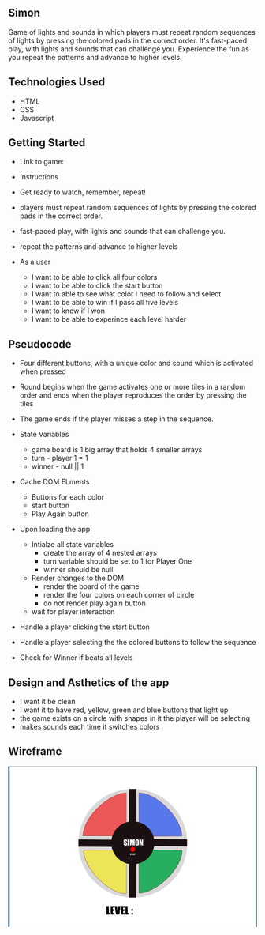 ## Simon
Game of lights and sounds in which players must repeat random sequences of lights by pressing the colored pads in the correct order. It's fast-paced play, with lights and sounds that can challenge you. Experience the fun as you repeat the patterns and advance to higher levels.

## Technologies Used

- HTML
- CSS
- Javascript

## Getting Started
- Link to game:

- Instructions
 - Get ready to watch, remember, repeat! 
 - players must repeat random sequences of lights by pressing the colored pads in the correct order.
 - fast-paced play, with lights and sounds that can challenge you.
 - repeat the patterns and advance to higher levels


- As a user
    - I want to be able to click all four colors
    - I want to be able to click the start button
    - I want to able to see what color I need to follow and select
    - I want to be able to win if I pass all five levels
    - I want to know if I won
    - I want to be able to experince each level harder


## Pseudocode

-  Four different buttons, with a unique color and sound which is activated when pressed
- Round begins when the game activates one or more tiles in a random order and ends when the player reproduces the order by pressing the tiles
- The game ends if the player misses a step in the sequence.

- State Variables
    - game board is 1 big array that holds 4 smaller arrays
    - turn - player 1 = 1
    - winner - null || 1

- Cache DOM ELments
    - Buttons for each color
    - start button
    - Play Again button

- Upon loading the app
    - Intialze all state variables
        - create the array of 4 nested arrays
        - turn variable should be set to 1 for Player One
        - winner should be null
    - Render changes to the DOM
        - render the board of the game
        - render the four colors on each corner of circle
        - do not render play again button 
    - wait for player interaction
    
- Handle a player clicking the start button

- Handle a player selecting the the colored buttons to follow the sequence

- Check for Winner if beats all levels


## Design and Asthetics of the app

-  I want it be clean
-  I want it to have red, yellow, green and blue buttons that light up
- the game exists on a circle with shapes in it the player will be selecting
- makes sounds each time it switches colors


## Wireframe

![Alt text](wireframe.png)